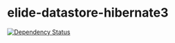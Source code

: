elide-datastore-hibernate3
==========================

[![Dependency Status](https://www.versioneye.com/user/projects/5621504036d0ab0019000901/badge.svg?style=flat)](https://www.versioneye.com/user/projects/5621504036d0ab0019000901)
